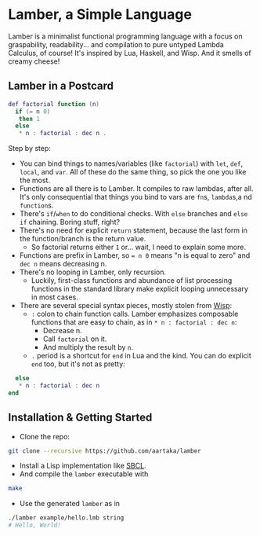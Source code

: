 # Lamber, a Simple Language

Lamber is a minimalist functional programming language with a focus on graspability, readability...
and compilation to pure untyped Lambda Calculus, of course!
It's inspired by Lua, Haskell, and Wisp.
And it smells of creamy cheese!

## Lamber in a Postcard

``` lua
def factorial function (n)
  if (= n 0)
   then 1
  else
   * n : factorial : dec n .
```

Step by step:
- You can bind things to names/variables (like `factorial`) with `let`, `def`, `local`, and `var`. All of these do the same thing, so pick the one you like the most.
- Functions are all there is to Lamber. It compiles to raw lambdas, after all. It's only consequential that things you bind to vars are `fn`s, `lambda`s,a nd `function`s.
- There's `if`/`when` to do conditional checks. With `else` branches and `else if` chaining. Boring stuff, right?
- There's no need for explicit `return` statement, because the last form in the function/branch is the return value.
  - So factorial returns either `1` or... wait, I need to explain some more.
- Functions are prefix in Lamber, so `= n 0` means "n is equal to zero" and `dec n` means decreasing n.
- There's no looping in Lamber, only recursion.
  - Luckily, first-class functions and abundance of list processing functions in the standard library make explicit looping unnecessary in most cases.
- There are several special syntax pieces, mostly stolen from [Wisp](https://srfi.schemers.org/srfi-119/):
  - `:` colon to chain function calls. Lamber emphasizes composable functions that are easy to chain, as in `* n : factorial : dec n`:
    - Decrease n.
    - Call `factorial` on it.
    - And multiply the result by `n`.
  - `.` period is a shortcut for `end` in Lua and the kind. You can do explicit `end` too, but it's not as pretty:
``` lua
  else
   * n : factorial : dec n
end
```

## Installation & Getting Started

- Clone the repo:
``` sh
git clone --recursive https://github.com/aartaka/lamber
```
- Install a Lisp implementation like [SBCL](https://sbcl.org/).
- And compile the `lamber` executable with
``` sh
make
```
- Use the generated `lamber` as in
``` sh
./lamber example/hello.lmb string
# Hello, World!
```
